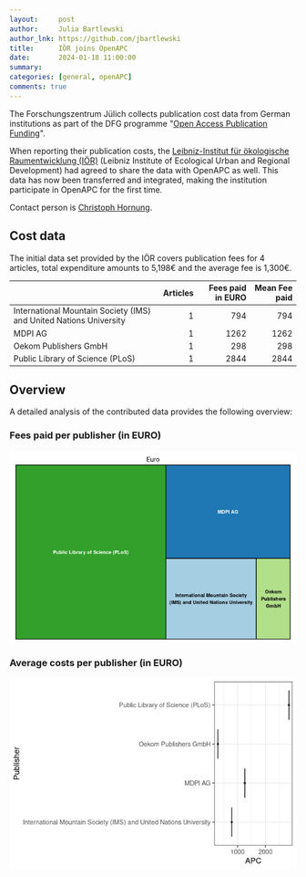 ```yaml
---
layout:     post
author:     Julia Bartlewski
author_lnk: https://github.com/jbartlewski
title:      IÖR joins OpenAPC
date:       2024-01-18 11:00:00
summary:    
categories: [general, openAPC]
comments: true
---
```





The Forschungszentrum Jülich collects publication cost data from German institutions as part of the DFG programme "[Open Access Publication Funding](https://www.fz-juelich.de/en/zb/open-science/open-access/monitoring-dfg-oa-publication-funding)".

When reporting their publication costs, the [Leibniz-Institut für ökologische Raumentwicklung (IÖR)](https://www.ioer.de/en/) (Leibniz Institute of Ecological Urban and Regional Development) had agreed to share the data with OpenAPC as well. This data has now been transferred and integrated, making the institution participate in OpenAPC for the first time.

Contact person is [Christoph Hornung](mailto:open-access@ioer.de).


## Cost data



The initial data set provided by the IÖR covers publication fees for 4 articles, total expenditure amounts to 5,198€ and the average fee is 1,300€.



|                                                                   | Articles| Fees paid in EURO| Mean Fee paid|
|:------------------------------------------------------------------|--------:|-----------------:|-------------:|
|International Mountain Society (IMS) and United Nations University |        1|               794|           794|
|MDPI AG                                                            |        1|              1262|          1262|
|Oekom Publishers GmbH                                              |        1|               298|           298|
|Public Library of Science (PLoS)                                   |        1|              2844|          2844|



## Overview

A detailed analysis of the contributed data provides the following overview:

### Fees paid per publisher (in EURO)

![plot of chunk tree_ioer_2024_01_18_full](/figure/tree_ioer_2024_01_18_full-1.png)

###  Average costs per publisher (in EURO)

![plot of chunk box_ioer_2024_01_18_publisher_full](/figure/box_ioer_2024_01_18_publisher_full-1.png)
